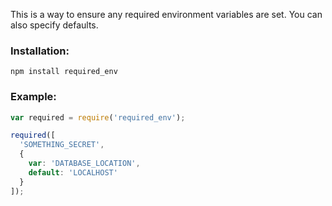 This is a way to ensure any required environment variables are set. You can also specify defaults.

### Installation:

`npm install required_env`

### Example:
```javascript
var required = require('required_env');

required([
  'SOMETHING_SECRET',
  {
    var: 'DATABASE_LOCATION',
    default: 'LOCALHOST'
  }
]);
```
